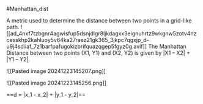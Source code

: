 #Manhattan_dist

A metric used to determine the distance between two points in a grid-like path.
![[ad_4nxf7tzbgnr4agwisfup5dsnjdlgr8ljkdagxx3eignuhrtz9wkgnw5zotv4nzcesskhp2kahluoy5v64ka27raez21gk365_3jkpc7qgxjp_d-u9j4sdiiaf_7z1barfpafugokizbrifquazqgep5fgyz0g.avif]]
The Manhattan Distance between two points (X1, Y1) and (X2, Y2) is given by |X1 – X2| + |Y1 – Y2|.


![[Pasted image 20241223145207.png]]


![[Pasted image 20241223145256.png]]

==d = |x_1 - x_2| + |y_1 - y_2|==

